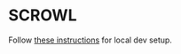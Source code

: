 # SCROWL
Follow [these instructions](https://github.com/EEBOS/SCROWL/wiki/1.-Setup-Local-dev) for local dev setup.
